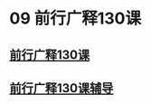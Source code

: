 # 09 前行广释130课

## [前行广释130课](https://huidengchanxiu.net/refs/qxgs/qxgs-12ssyj#前行广释第130课)

## [前行广释130课辅导](https://huidengchanxiu.net/refs/qxgs/fudao/qxgsfd-12ssyj#前行广释第130课辅导)
